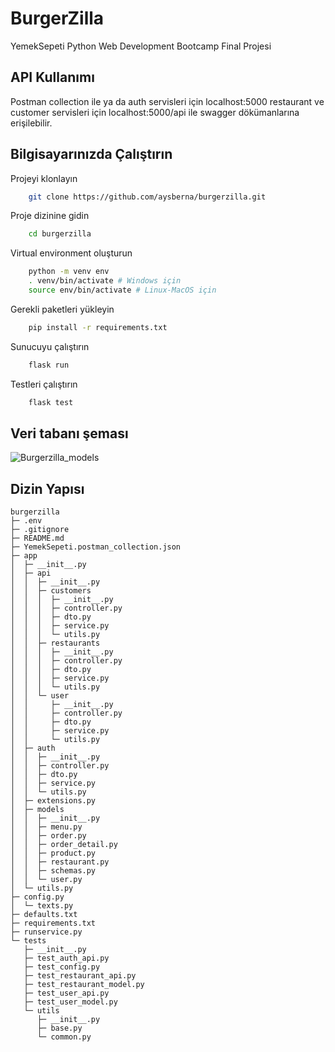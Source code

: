 # BurgerZilla

YemekSepeti Python Web Development Bootcamp Final Projesi

## API Kullanımı

Postman collection ile ya da 
auth servisleri için localhost:5000
restaurant ve customer servisleri için localhost:5000/api ile swagger dökümanlarına erişilebilir.

  
## Bilgisayarınızda Çalıştırın

Projeyi klonlayın

```bash
    git clone https://github.com/aysberna/burgerzilla.git
```

Proje dizinine gidin

```bash
    cd burgerzilla
```

Virtual environment oluşturun

```bash
    python -m venv env
    . venv/bin/activate # Windows için
    source env/bin/activate # Linux-MacOS için
```
Gerekli paketleri yükleyin

```bash
    pip install -r requirements.txt
```

Sunucuyu çalıştırın

```bash
    flask run
```

Testleri çalıştırın

```bash
    flask test
```
## Veri tabanı şeması

![Burgerzilla_models](https://user-images.githubusercontent.com/4121960/153591356-b0bf3db6-35c2-46b2-b4c8-9733ee1e3f92.png)

  
## Dizin Yapısı

```
burgerzilla
├─ .env
├─ .gitignore
├─ README.md
├─ YemekSepeti.postman_collection.json
├─ app
│  ├─ __init__.py
│  ├─ api
│  │  ├─ __init__.py
│  │  ├─ customers
│  │  │  ├─ __init__.py
│  │  │  ├─ controller.py
│  │  │  ├─ dto.py
│  │  │  ├─ service.py
│  │  │  └─ utils.py
│  │  ├─ restaurants
│  │  │  ├─ __init__.py
│  │  │  ├─ controller.py
│  │  │  ├─ dto.py
│  │  │  ├─ service.py
│  │  │  └─ utils.py
│  │  └─ user
│  │     ├─ __init__.py
│  │     ├─ controller.py
│  │     ├─ dto.py
│  │     ├─ service.py
│  │     └─ utils.py
│  ├─ auth
│  │  ├─ __init__.py
│  │  ├─ controller.py
│  │  ├─ dto.py
│  │  ├─ service.py
│  │  └─ utils.py
│  ├─ extensions.py
│  ├─ models
│  │  ├─ __init__.py
│  │  ├─ menu.py
│  │  ├─ order.py
│  │  ├─ order_detail.py
│  │  ├─ product.py
│  │  ├─ restaurant.py
│  │  ├─ schemas.py
│  │  └─ user.py
│  └─ utils.py
├─ config.py
│  └─ texts.py
├─ defaults.txt
├─ requirements.txt
├─ runservice.py
└─ tests
   ├─ __init__.py
   ├─ test_auth_api.py
   ├─ test_config.py
   ├─ test_restaurant_api.py
   ├─ test_restaurant_model.py
   ├─ test_user_api.py
   ├─ test_user_model.py
   └─ utils
      ├─ __init__.py
      ├─ base.py
      └─ common.py

```
  
